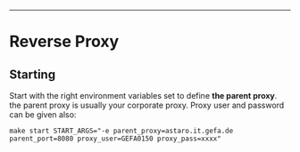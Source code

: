 
----------
# Reverse Proxy #
## Starting ##

Start with the right environment variables set to define **the parent proxy**. the parent proxy is usually your corporate proxy. Proxy user and password can be given also:

    make start START_ARGS="-e parent_proxy=astaro.it.gefa.de parent_port=8080 proxy_user=GEFA0150 proxy_pass=xxxx"


